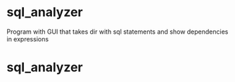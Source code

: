 # sql_analyzer
Program with GUI that takes dir with sql statements and show dependencies in expressions
# sql_analyzer
